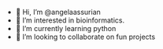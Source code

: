 - 👋 Hi, I’m @angelaassurian
- 👀 I’m interested in bioinformatics.
- 🌱 I’m currently learning python
- 💞️ I’m looking to collaborate on fun projects


<!---
angelaassurian/angelaassurian is a ✨ special ✨ repository because its `README.md` (this file) appears on your GitHub profile.
You can click the Preview link to take a look at your changes.
--->
